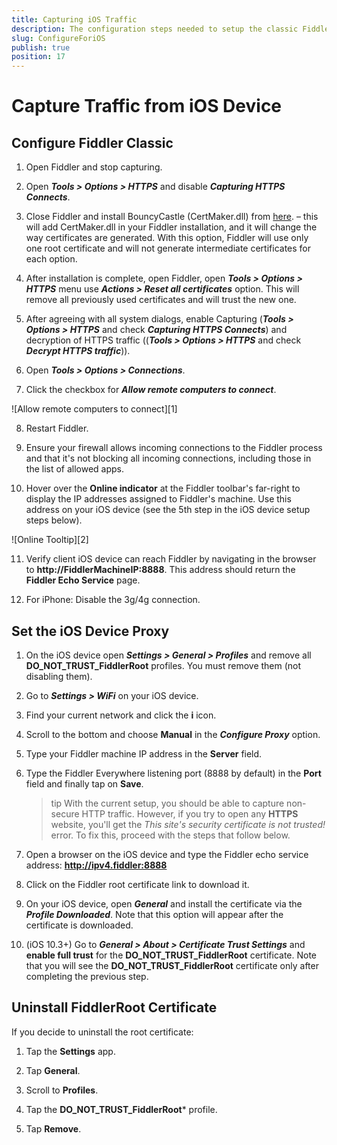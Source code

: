 ```yaml
---
title: Capturing iOS Traffic
description: The configuration steps needed to setup the classic Fiddler to capture traffic from iOS devices.
slug: ConfigureForiOS
publish: true
position: 17
---
```


Capture Traffic from iOS Device
===============================

Configure Fiddler Classic
-----------------

1. Open Fiddler and stop capturing.

2. Open **_Tools > Options > HTTPS_** and disable **_Capturing HTTPS Connects_**.

3. Close Fiddler and install BouncyCastle (CertMaker.dll) from [here](https://disq.us/url?url=https%3A%2F%2Ftelerik-fiddler.s3.amazonaws.com%2Ffiddler%2Faddons%2Ffiddlercertmaker.exe%3A6S55_jduFvAwH1hSJcNA8KXcBzQ&cuid=3627150). – this will add CertMaker.dll in your Fiddler installation, and it will change the way certificates are generated. With this option, Fiddler will use only one root certificate and will not generate intermediate certificates for each option.

4. After installation is complete, open Fiddler, open **_Tools > Options > HTTPS_** menu use **_Actions > Reset all certificates_** option. This will remove all previously used certificates and will trust the new one.

5. After agreeing with all system dialogs, enable Capturing (**_Tools > Options > HTTPS_** and check **_Capturing HTTPS Connects_**) and decryption of HTTPS traffic ((**_Tools > Options > HTTPS_** and check **_Decrypt HTTPS traffic_**)).

6. Open **_Tools > Options > Connections_**.

7. Click the checkbox for **_Allow remote computers to connect_**.

 ![Allow remote computers to connect][1]

8. Restart Fiddler.

9. Ensure your firewall allows incoming connections to the Fiddler process and that it's not blocking all incoming connections, including those in the list of allowed apps.

10. Hover over the **Online indicator** at the Fiddler toolbar's far-right to display the IP addresses assigned to Fiddler's machine. Use this address on your iOS device (see the 5th step in the iOS device setup steps below).

 ![Online Tooltip][2]

11. Verify client iOS device can reach Fiddler by navigating in the browser to **http://FiddlerMachineIP:8888**. This address should return the **Fiddler Echo Service** page.

12. For iPhone: Disable the 3g/4g connection.


Set the iOS Device Proxy
------------------------

1. On the iOS device open **_Settings > General > Profiles_** and remove all **DO_NOT_TRUST_FiddlerRoot** profiles. You must remove them (not disabling them).

2. Go to **_Settings > WiFi_** on your iOS device.

3. Find your current network and click the **i** icon.

4. Scroll to the bottom and choose **Manual** in the **_Configure Proxy_** option.

5. Type your Fiddler machine IP address in the **Server** field.

6. Type the Fiddler Everywhere listening port (8888 by default) in the **Port** field and finally tap on **Save**.

    >tip With the current setup, you should be able to capture non-secure HTTP traffic. However, if you try to open any **HTTPS** website, you'll get the _This site's security certificate is not trusted!_ error. To fix this, proceed with the steps that follow below.

7. Open a browser on the iOS device and type the Fiddler echo service address: **http://ipv4.fiddler:8888**

8. Click on the Fiddler root certificate link to download it.

0. On your iOS device, open **_General_** and install the certificate via the **_Profile Downloaded_**. Note that this option will appear after the certificate is downloaded.

10. (iOS 10.3+) Go to **_General > About > Certificate Trust Settings_** and **enable full trust** for the **DO_NOT_TRUST_FiddlerRoot** certificate. Note that you will see the **DO_NOT_TRUST_FiddlerRoot** certificate only after completing the previous step. 


Uninstall FiddlerRoot Certificate
---------------------------------

If you decide to uninstall the root certificate:

1. Tap the **Settings** app.

2. Tap **General**.

3. Scroll to **Profiles**.

4. Tap the **DO_NOT_TRUST_FiddlerRoot*** profile.

5. Tap **Remove**.

